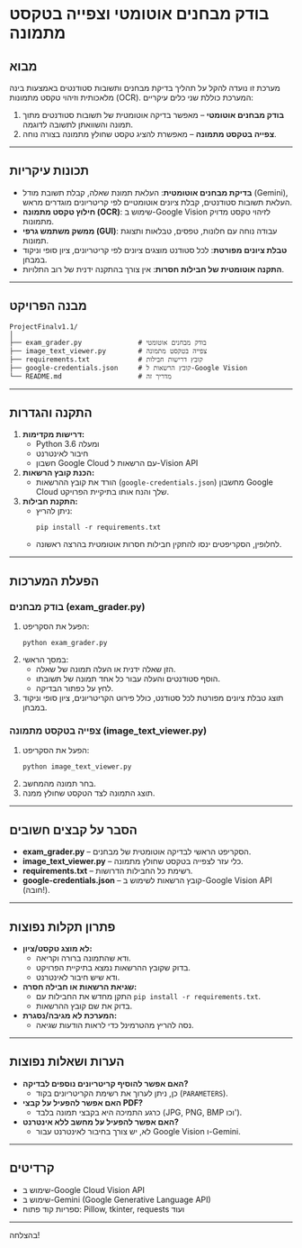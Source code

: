 # בודק מבחנים אוטומטי וצפייה בטקסט מתמונה

## מבוא
מערכת זו נועדה להקל על תהליך בדיקת מבחנים ותשובות סטודנטים באמצעות בינה מלאכותית וזיהוי טקסט מתמונות (OCR). המערכת כוללת שני כלים עיקריים:
1. **בודק מבחנים אוטומטי** – מאפשר בדיקה אוטומטית של תשובות סטודנטים מתוך תמונה והשוואתן לתשובה לדוגמה.
2. **צפייה בטקסט מתמונה** – מאפשרת להציג טקסט שחולץ מתמונה בצורה נוחה.

---

## תכונות עיקריות
- **בדיקת מבחנים אוטומטית**: העלאת תמונת שאלה, קבלת תשובת מודל (Gemini), העלאת תשובות סטודנטים, קבלת ציונים אוטומטיים לפי קריטריונים מוגדרים מראש.
- **חילוץ טקסט מתמונה (OCR)**: שימוש ב-Google Vision לזיהוי טקסט מדויק מתמונות.
- **ממשק משתמש גרפי (GUI)**: עבודה נוחה עם חלונות, טפסים, טבלאות ותצוגת תמונות.
- **טבלת ציונים מפורטת**: לכל סטודנט מוצגים ציונים לפי קריטריונים, ציון סופי וניקוד במבחן.
- **התקנה אוטומטית של חבילות חסרות**: אין צורך בהתקנה ידנית של רוב התלויות.

---

## מבנה הפרויקט
```
ProjectFinalv1.1/
│
├── exam_grader.py              # בודק מבחנים אוטומטי
├── image_text_viewer.py        # צפייה בטקסט מתמונה
├── requirements.txt            # קובץ דרישות חבילות
├── google-credentials.json     # קובץ הרשאות ל-Google Vision
└── README.md                   # מדריך זה
```

---

## התקנה והגדרות
1. **דרישות מקדימות:**
   - Python 3.6 ומעלה
   - חיבור לאינטרנט
   - חשבון Google Cloud עם הרשאות ל-Vision API
2. **הכנת קובץ הרשאות:**
   - הורד את קובץ ההרשאות (`google-credentials.json`) מחשבון Google Cloud שלך והנח אותו בתיקיית הפרויקט.
3. **התקנת חבילות:**
   - ניתן להריץ:
     ```
     pip install -r requirements.txt
     ```
   - לחלופין, הסקריפטים ינסו להתקין חבילות חסרות אוטומטית בהרצה ראשונה.

---

## הפעלת המערכות
### בודק מבחנים (exam_grader.py)
1. הפעל את הסקריפט:
   ```
   python exam_grader.py
   ```
2. במסך הראשי:
   - הזן שאלה ידנית או העלה תמונה של שאלה.
   - הוסף סטודנטים והעלה עבור כל אחד תמונה של תשובתו.
   - לחץ על כפתור הבדיקה.
3. תוצג טבלת ציונים מפורטת לכל סטודנט, כולל פירוט הקריטריונים, ציון סופי וניקוד במבחן.

### צפייה בטקסט מתמונה (image_text_viewer.py)
1. הפעל את הסקריפט:
   ```
   python image_text_viewer.py
   ```
2. בחר תמונה מהמחשב.
3. תוצג התמונה לצד הטקסט שחולץ ממנה.

---

## הסבר על קבצים חשובים
- **exam_grader.py** – הסקריפט הראשי לבדיקה אוטומטית של מבחנים.
- **image_text_viewer.py** – כלי עזר לצפייה בטקסט שחולץ מתמונה.
- **requirements.txt** – רשימת כל החבילות הדרושות.
- **google-credentials.json** – קובץ הרשאות לשימוש ב-Google Vision API (חובה!).

---

## פתרון תקלות נפוצות
- **לא מוצג טקסט/ציון:**
  - ודא שהתמונה ברורה וקריאה.
  - בדוק שקובץ ההרשאות נמצא בתיקיית הפרויקט.
  - ודא שיש חיבור לאינטרנט.
- **שגיאת הרשאות או חבילה חסרה:**
  - התקן מחדש את החבילות עם `pip install -r requirements.txt`.
  - בדוק את שם קובץ ההרשאות.
- **המערכת לא מגיבה/נסגרת:**
  - נסה להריץ מהטרמינל כדי לראות הודעות שגיאה.

---

## הערות ושאלות נפוצות
- **האם אפשר להוסיף קריטריונים נוספים לבדיקה?**
  - כן, ניתן לערוך את רשימת הקריטריונים בקוד (`PARAMETERS`).
- **האם אפשר להפעיל על קבצי PDF?**
  - כרגע התמיכה היא בקבצי תמונה בלבד (JPG, PNG, BMP וכו').
- **האם אפשר להפעיל על מחשב ללא אינטרנט?**
  - לא, יש צורך בחיבור לאינטרנט עבור Google Vision ו-Gemini.

---

## קרדיטים
- שימוש ב-Google Cloud Vision API
- שימוש ב-Gemini (Google Generative Language API)
- ספריות קוד פתוח: Pillow, tkinter, requests ועוד

---

בהצלחה! 
